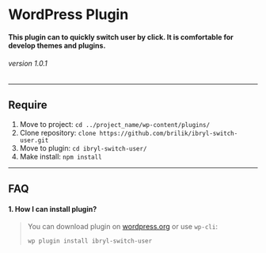 # WordPress Plugin
#### This plugin can to quickly switch user by click. It is comfortable for develop themes and plugins.
###### version 1.0.1

---
## Require
1. Move to project: `cd ../project_name/wp-content/plugins/`
2. Clone repository: `clone https://github.com/brilik/ibryl-switch-user.git`
3. Move to plugin: `cd ibryl-switch-user/`
4. Make install: `npm install`

---
## FAQ
#### 1. How I can install plugin?
> You can download plugin on [wordpress.org][1]
> or use `wp-cli`:
>```bash
> wp plugin install ibryl-switch-user
>``` 


[1]: https://wordpress.org/plugins/ibryl-switch-user/

